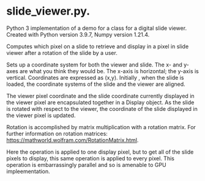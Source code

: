 # slide_viewer.py. 
Python 3 implementation of a demo for a class for a digital slide viewer. Created with Python version 3.9.7, Numpy version 1.21.4.

Computes which pixel on a slide to retrieve and display in a pixel in slide 
viewer after a rotation of the slide by a user. 

Sets up a coordinate system for both the viewer and slide. The x- and y-axes 
are what you think they would be. The x-axis is horizontal; the y-axis is 
vertical. Coordinates are expressed as (x,y). Initially , when the slide is 
loaded, the coordinate systems of the slide and the viewer are aligned.

The viewer pixel coordinate and the slide coordinate currently displayed in 
the viewer pixel are encapsulated together in a Display object. As the slide
is rotated with respect to the viewer, the coordinate of the slide displayed 
in the viewer pixel is updated.

Rotation is accomplished by matrix multiplication with a rotation matrix. For 
further information on rotation matrices: https://mathworld.wolfram.com/RotationMatrix.html.

Here the operation is applied to one display pixel, but to get all of the slide 
pixels to display, this same operation is applied to every pixel. This operation
is embarrassingly parallel and so is amenable to GPU impleementation.
